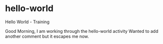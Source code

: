 # hello-world
Hello World - Training 

Good Morning, I am working through the hello-world activity
Wanted to add another comment but it escapes me now.
